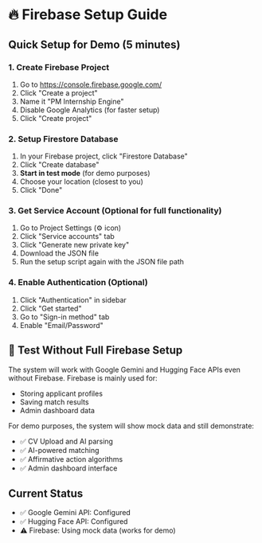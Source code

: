 # 🔥 Firebase Setup Guide

## Quick Setup for Demo (5 minutes)

### 1. Create Firebase Project
1. Go to https://console.firebase.google.com/
2. Click "Create a project"
3. Name it "PM Internship Engine" 
4. Disable Google Analytics (for faster setup)
5. Click "Create project"

### 2. Setup Firestore Database
1. In your Firebase project, click "Firestore Database"
2. Click "Create database"
3. **Start in test mode** (for demo purposes)
4. Choose your location (closest to you)
5. Click "Done"

### 3. Get Service Account (Optional for full functionality)
1. Go to Project Settings (⚙️ icon)
2. Click "Service accounts" tab
3. Click "Generate new private key"
4. Download the JSON file
5. Run the setup script again with the JSON file path

### 4. Enable Authentication (Optional)
1. Click "Authentication" in sidebar
2. Click "Get started"
3. Go to "Sign-in method" tab
4. Enable "Email/Password"

## 🚀 Test Without Full Firebase Setup

The system will work with Google Gemini and Hugging Face APIs even without Firebase. Firebase is mainly used for:
- Storing applicant profiles
- Saving match results
- Admin dashboard data

For demo purposes, the system will show mock data and still demonstrate:
- ✅ CV Upload and AI parsing
- ✅ AI-powered matching
- ✅ Affirmative action algorithms
- ✅ Admin dashboard interface

## Current Status
- ✅ Google Gemini API: Configured
- ✅ Hugging Face API: Configured  
- ⚠️ Firebase: Using mock data (works for demo)
